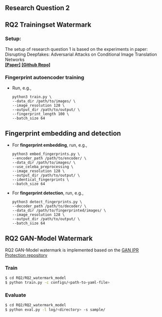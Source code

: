## Research Question 2


## RQ2 Trainingset Watermark

### Setup:
The setup of research question 1 is based on the experiments in paper:
<br>Disrupting Deepfakes: Adversarial Attacks on Conditional Image Translation Networks</br>
**[[Paper]](https://arxiv.org/abs/2003.01279)** **[[Github Repo]](https://github.com/natanielruiz/disrupting-deepfakes)**

### Fingerprint autoencoder training
- Run, e.g.,
  ```
  python3 train.py \
  --data_dir /path/to/images/ \
  --image_resolution 128 \
  --output_dir /path/to/output/ \
  --fingerprint_length 100 \
  --batch_size 64
  ```



## Fingerprint embedding and detection
- For **fingerprint embedding**, run, e.g.,
  ```
  python3 embed_fingerprints.py \
  --encoder_path /path/to/encoder/ \
  --data_dir /path/to/images/ \
  --use_celeba_preprocessing \
  --image_resolution 128 \
  --output_dir /path/to/output/ \
  --identical_fingerprints \
  --batch_size 64
  ```
  
- For **fingerprint detection**, run, e.g.,
  ```
  python3 detect_fingerprints.py \
  --decoder_path /path/to/decoder/ \
  --data_dir /path/to/fingerprinted/images/ \
  --image_resolution 128 \
  --output_dir /path/to/output/ \
  --batch_size 64
  ```



## RQ2 GAN-Model Watermark
RQ2 GAN-Model watermark is implemented based on the  [GAN IPR Protection repository](https://github.com/dingsheng-ong/ipr-gan)

### Train
```bash
$ cd RQ2/RQ2_watermark_model
$ python train.py -c configs/<path-to-yaml-file>
```
### Evaluate
```bash
$ cd RQ2/RQ2_watermark_model
$ python eval.py -l log/<directory> -s sample/
```